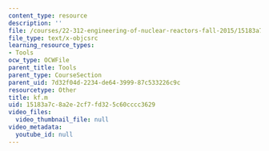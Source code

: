 ```yaml
---
content_type: resource
description: ''
file: /courses/22-312-engineering-of-nuclear-reactors-fall-2015/15183a7c8a2e2cf7fd325c60cccc3629_kf.m
file_type: text/x-objcsrc
learning_resource_types:
- Tools
ocw_type: OCWFile
parent_title: Tools
parent_type: CourseSection
parent_uid: 7d32f04d-2234-de64-3999-87c533226c9c
resourcetype: Other
title: kf.m
uid: 15183a7c-8a2e-2cf7-fd32-5c60cccc3629
video_files:
  video_thumbnail_file: null
video_metadata:
  youtube_id: null
---
```

